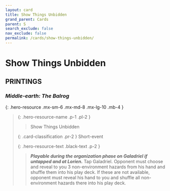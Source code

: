 ```yaml
---
layout: card
title: Show Things Unbidden
grand_parent: Cards
parent: S
search_exclude: false
nav_exclude: false
permalink: /cards/show-things-unbidden/
---
```


# Show Things Unbidden


## PRINTINGS


### _Middle-earth: The Balrog_

{: .hero-resource .mx-sm-6 .mx-md-8 .mx-lg-10 .mb-4 }
> {: .hero-resource-name .p-1 .pl-2 }
> > <div class="card-mp"></div>
> > <div class="card-name">Show Things Unbidden</div>
>
> {: .card-classification .pr-2 }
> Short-event
>
> {: .hero-resource-text .black-text .p-2 }
> > ***Playable during the organization phase on Galadriel if untapped and at Lorien.*** Tap Galadriel. Opponent must choose and reveal to you 3 non-environment hazards from his hand and shuffle them into his play deck. If these are not available, opponent must reveal his hand to you and shuffle all non-environment hazards there into his play deck.  
> 
